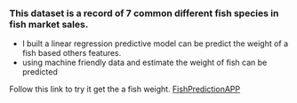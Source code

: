 ### This dataset is a record of 7 common different fish species in fish market sales. 
* I built a linear regression predictive model can be predict the weight of a fish based others features.
 * using machine friendly data and estimate the weight of fish can be predicted

Follow this link  to try it get the a fish weight.
[FishPredictionAPP](https://predictfishwt.streamlit.app/)